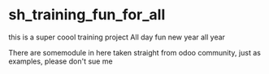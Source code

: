 # sh_training_fun_for_all
this is a super coool training project All day fun  new year all year

There are somemodule in here taken straight from odoo community, just as examples, please don't sue me
